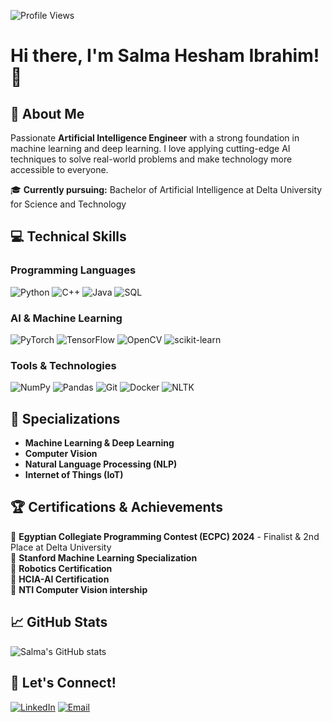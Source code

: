 ![Profile Views](https://komarev.com/ghpvc/?username=SalmaHeshamm&color=blueviolet)

# Hi there, I'm Salma Hesham Ibrahim! 👋

## 🚀 About Me

Passionate **Artificial Intelligence Engineer** with a strong foundation in machine learning and deep learning. I love applying cutting-edge AI techniques to solve real-world problems and make technology more accessible to everyone.

🎓 **Currently pursuing:** Bachelor of Artificial Intelligence at Delta University for Science and Technology  

## 💻 Technical Skills

### Programming Languages
![Python](https://img.shields.io/badge/-Python-3776AB?style=flat-square&logo=Python&logoColor=white)
![C++](https://img.shields.io/badge/-C++-00599C?style=flat-square&logo=c%2B%2B&logoColor=white)
![Java](https://img.shields.io/badge/-Java-007396?style=flat-square&logo=java&logoColor=white)
![SQL](https://img.shields.io/badge/-SQL-4479A1?style=flat-square&logo=MySQL&logoColor=white)

### AI & Machine Learning
![PyTorch](https://img.shields.io/badge/-PyTorch-EE4C2C?style=flat-square&logo=PyTorch&logoColor=white)
![TensorFlow](https://img.shields.io/badge/-TensorFlow-FF6F00?style=flat-square&logo=TensorFlow&logoColor=white)
![OpenCV](https://img.shields.io/badge/-OpenCV-5C3EE8?style=flat-square&logo=OpenCV&logoColor=white)
![scikit-learn](https://img.shields.io/badge/-scikit--learn-F7931E?style=flat-square&logo=scikit-learn&logoColor=white)

### Tools & Technologies
![NumPy](https://img.shields.io/badge/-NumPy-013243?style=flat-square&logo=NumPy&logoColor=white)
![Pandas](https://img.shields.io/badge/-Pandas-150458?style=flat-square&logo=pandas&logoColor=white)
![Git](https://img.shields.io/badge/-Git-F05032?style=flat-square&logo=git&logoColor=white)
![Docker](https://img.shields.io/badge/-Docker-2496ED?style=flat-square&logo=docker&logoColor=white)
![NLTK](https://img.shields.io/badge/-NLTK-2E8B57?style=flat-square&logo=python&logoColor=white)

## 🔬 Specializations

- **Machine Learning & Deep Learning**
- **Computer Vision** 
- **Natural Language Processing (NLP)**
- **Internet of Things (IoT)**

## 🏆 Certifications & Achievements

🥇 **Egyptian Collegiate Programming Contest (ECPC) 2024** - Finalist & 2nd Place at Delta University  
📜 **Stanford Machine Learning Specialization**  
🤖 **Robotics Certification**  
🧠 **HCIA-AI Certification**  
💾 **NTI Computer Vision intership**  

## 📈 GitHub Stats

![Salma's GitHub stats](https://github-readme-stats.vercel.app/api?username=YourGitHubUsername&show_icons=true&theme=radical)

## 🤝 Let's Connect!

[![LinkedIn](https://img.shields.io/badge/-LinkedIn-0077B5?style=flat-square&logo=LinkedIn&logoColor=white)](https://linkedin.com/in/salmahesham1)
[![Email](https://img.shields.io/badge/-Email-D14836?style=flat-square&logo=Gmail&logoColor=white)](mailto:salmahesham1415@gmail.com)
